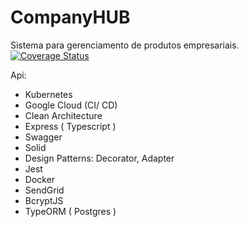 # CompanyHUB
Sistema para gerenciamento de produtos empresariais. 
<br />
<a href='https://coveralls.io/github/IgorCruzz/CompanyHUB-API?branch=develop'><img src='https://coveralls.io/repos/github/IgorCruzz/CompanyHUB-API/badge.svg?branch=develop' alt='Coverage Status' /></a>


Api:
- Kubernetes
- Google Cloud (CI/ CD)
- Clean Architecture
- Express ( Typescript )
- Swagger
- Solid
- Design Patterns: Decorator, Adapter
- Jest
- Docker
- SendGrid
- BcryptJS
- TypeORM ( Postgres )

